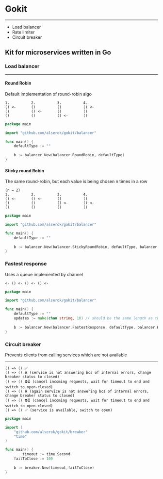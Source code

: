 # Gokit

---
* Load balancer
* Rate limiter
* Circuit breaker

## Kit for microservices written in Go

### Load balancer

---

#### Round Robin

Default implementation of round-robin algo
```text
1.          2.          3.          4.
() <-       ()          ()          () <-
()          () <-       ()          () 
()          ()          () <-       ()
```

```go
package main

import "github.com/alserok/gokit/balancer"

func main() {
	defaultType := ""
	
	b := balancer.New(balancer.RoundRobin, defaultType)
}
```

#### Sticky round Robin

The same round-robin, but each value is being chosen n times in a row
```text
(n = 2)
1.          2.          3.          4.
() <-       () <-       ()          ()
()          ()          () <-       () <- 
()          ()          ()          ()
```

```go
package main

import "github.com/alserok/gokit/balancer"

func main() {
	defaultType := ""
	
	b := balancer.New(balancer.StickyRoundRobin, defaultType, balancer.WithStick(3))
}
```

### Fastest response

Uses a queue implemented by channel

```text
<- () <- () <- () <-
```

```go
package main

import "github.com/alserok/gokit/balancer"

func main() {
	defaultType := ""
	updates := make(chan string, 10) // should be the same length as the number of values added, so as not to block
	
	b := balancer.New(balancer.FastestResponse, defaultType, balancer.WithUpdater(updates))
}
```

### Circuit breaker

Prevents clients from calling services which are not available

---

```text
() => () ✅
() => () ❌ (service is not answering bcs of internal errors, change breaker status to closed)
() => () ⛔⏳ (cancel incoming requests, wait for timeout to end and switch to open-closed)
() => () ❌ (again service is not answering bcs of internal errors, change breaker status to closed)
() => () ⛔⏳ (cancel incoming requests, wait for timeout to end and switch to open-closed)
() => () ✅ (service is available, switch to open)
```

```go
package main

import (
	"github.com/alserok/gokit/breaker"
	"time"
)

func main() {
        timeout := time.Second
	failToClose := 100
	
	b := breaker.New(timeout,failToClose)
}
```